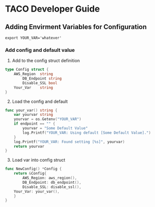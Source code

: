 # TACO Developer Guide

## Adding Envirment Variables for Configuration

```shell
export YOUR_VAR='whatever'
```

### Add config and default value

1. Add to the config struct definition
```go
type Config struct {
    AWS_Region	string
		DB_Endpoint string
		Disable_SSL bool
    Your_Var    string
}
```

2. Load the config and default
```go
func your_var() string {
	var yourvar string
	yourvar = os.Getenv("YOUR_VAR")
	if endpoint == "" {
		yourvar = "Some Default Value"
		log.Printf("YOUR_VAR: Using default [Some Default Value].")
	}
	log.Printf("YOUR_VAR: Found setting [%s]", yourvar)
	return yourvar
}
```

3. Load var into config struct
```go
func NewConfig() *Config {
	return &Config{
		AWS_Region: aws_region(),
		DB_Endpoint: db_endpoint(),
		Disable_SSL: disable_ssl(),
    Your_Var: your_var(),
	}
}
```
